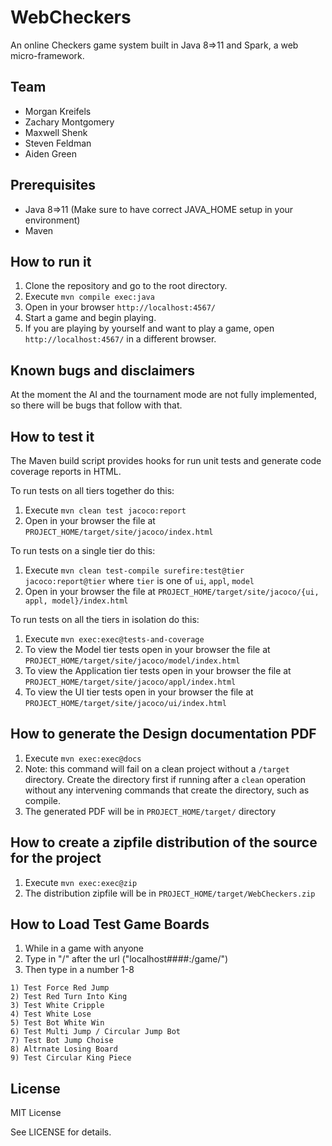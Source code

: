 # WebCheckers

An online Checkers game system built in Java 8=>11 and Spark,
a web micro-framework.


## Team

- Morgan Kreifels
- Zachary Montgomery
- Maxwell Shenk
- Steven Feldman
- Aiden Green


## Prerequisites

- Java 8=>11 (Make sure to have correct JAVA_HOME setup in your environment)
- Maven


## How to run it

1. Clone the repository and go to the root directory.
2. Execute `mvn compile exec:java`
3. Open in your browser `http://localhost:4567/`
4. Start a game and begin playing.
5. If you are playing by yourself and want to play a game, open `http://localhost:4567/`
in a different browser.

## Known bugs and disclaimers
At the moment the AI and the tournament mode are not fully implemented, so there
will be bugs that follow with that.

## How to test it

The Maven build script provides hooks for run unit tests and generate code coverage
reports in HTML.

To run tests on all tiers together do this:

1. Execute `mvn clean test jacoco:report`
2. Open in your browser the file at `PROJECT_HOME/target/site/jacoco/index.html`

To run tests on a single tier do this:

1. Execute `mvn clean test-compile surefire:test@tier jacoco:report@tier` where `tier` is one of `ui`, `appl`, `model`
2. Open in your browser the file at `PROJECT_HOME/target/site/jacoco/{ui, appl, model}/index.html`

To run tests on all the tiers in isolation do this:

1. Execute `mvn exec:exec@tests-and-coverage`
2. To view the Model tier tests open in your browser the file at `PROJECT_HOME/target/site/jacoco/model/index.html`
3. To view the Application tier tests open in your browser the file at `PROJECT_HOME/target/site/jacoco/appl/index.html`
4. To view the UI tier tests open in your browser the file at `PROJECT_HOME/target/site/jacoco/ui/index.html`


## How to generate the Design documentation PDF

1. Execute `mvn exec:exec@docs`
2. Note: this command will fail on a clean project without a `/target`
directory. Create the directory first if running after a `clean` operation
without any intervening commands that create the directory, such as compile.
3. The generated PDF will be in `PROJECT_HOME/target/` directory


## How to create a zipfile distribution of the source for the project

1. Execute `mvn exec:exec@zip`
2. The distribution zipfile will be in `PROJECT_HOME/target/WebCheckers.zip`

## How to Load Test Game Boards
1. While in a game with anyone 
2. Type in "/" after the url ("localhost####:/game/")
3. Then type in a number 1-8
```
1) Test Force Red Jump
2) Test Red Turn Into King
3) Test White Cripple
4) Test White Lose
5) Test Bot White Win
6) Test Multi Jump / Circular Jump Bot
7) Test Bot Jump Choise
8) Altrnate Losing Board
9) Test Circular King Piece
```

## License

MIT License

See LICENSE for details.

